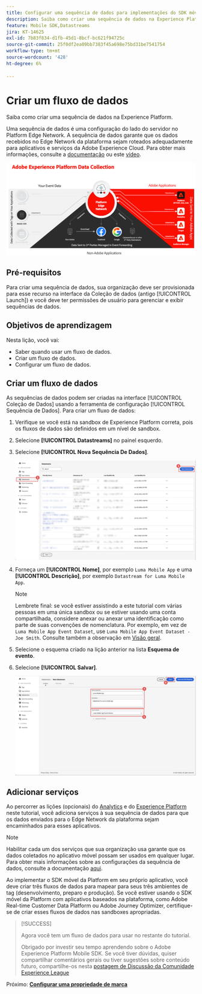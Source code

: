 ```yaml
---
title: Configurar uma sequência de dados para implementações do SDK móvel da Platform
description: Saiba como criar uma sequência de dados na Experience Platform.
feature: Mobile SDK,Datastreams
jira: KT-14625
exl-id: 7b83f834-d1fb-45d1-8bcf-bc621f94725c
source-git-commit: 25f0df2ea09bb7383f45a698e75bd31be7541754
workflow-type: tm+mt
source-wordcount: '428'
ht-degree: 6%

---
```


# Criar um fluxo de dados

Saiba como criar uma sequência de dados na Experience Platform.

Uma sequência de dados é uma configuração do lado do servidor no Platform Edge Network. A sequência de dados garante que os dados recebidos no Edge Network da plataforma sejam roteados adequadamente para aplicativos e serviços da Adobe Experience Cloud. Para obter mais informações, consulte a [documentação](https://experienceleague.adobe.com/docs/experience-platform/datastreams/overview.html) ou este [vídeo](https://experienceleague.adobe.com/docs/platform-learn/data-collection/edge-network/configure-datastreams.html?lang=pt-BR).

![Arquitetura](assets/architecture.png)

## Pré-requisitos

Para criar uma sequência de dados, sua organização deve ser provisionada para esse recurso na interface da Coleção de dados (antigo [!UICONTROL Launch]) e você deve ter permissões de usuário para gerenciar e exibir sequências de dados.

## Objetivos de aprendizagem

Nesta lição, você vai:

* Saber quando usar um fluxo de dados.
* Criar um fluxo de dados.
* Configurar um fluxo de dados.

## Criar um fluxo de dados

As sequências de dados podem ser criadas na interface [!UICONTROL Coleção de Dados] usando a ferramenta de configuração [!UICONTROL Sequência de Dados]. Para criar um fluxo de dados:

1. Verifique se você está na sandbox de Experience Platform correta, pois os fluxos de dados são definidos em um nível de sandbox.
1. Selecione **[!UICONTROL Datastreams]** no painel esquerdo.
1. Selecione **[!UICONTROL Nova Sequência De Dados]**.

   ![início do datastreams](assets/datastream-new.png)

1. Forneça um **[!UICONTROL Nome]**, por exemplo `Luma Mobile App` e uma **[!UICONTROL Descrição]**, por exemplo `Datastream for Luma Mobile App`.

   >[!NOTE]
   >
   >Lembrete final: se você estiver assistindo a este tutorial com várias pessoas em uma única sandbox ou se estiver usando uma conta compartilhada, considere anexar ou anexar uma identificação como parte de suas convenções de nomenclatura. Por exemplo, em vez de `Luma Mobile App Event Dataset`, use `Luma Mobile App Event Dataset - Joe Smith`. Consulte também a observação em [Visão geral](overview.md).

1. Selecione o esquema criado na lição anterior na lista **Esquema de evento**.
1. Selecione **[!UICONTROL Salvar]**.

   ![novas sequências de dados](assets/datastream-name.png)


## Adicionar serviços

Ao percorrer as lições (opcionais) do [Analytics](analytics.md) e do [Experience Platform](platform.md) neste tutorial, você adiciona serviços à sua sequência de dados para que os dados enviados para o Edge Network da plataforma sejam encaminhados para esses aplicativos.

<!--

### Adobe Analytics

1. Select **[!UICONTROL Add Service]**.

1. Add **[!UICONTROL Adobe Analytics]** from the [!UICONTROL Service] list, 

1. Enter the name of the report site that you want to use in **[!UICONTROL Report Suite ID]**.

1. Enable the service by switching **[!UICONTROL Enabled]** on.

1. Select **[!UICONTROL Save]**.

   ![Add Adobe Analytics as datastream service](assets/datastream-service-aa.png)


### Adobe Experience Platform

You might also want to enable the Adobe Experience Platform service. 

>[!IMPORTANT]
>
>You can only enable the Adobe Experience Platform service when having created an event dataset. If you don't already have an event dataset created, follow the instructions [here](platform.md).

1. Click ![Add](https://spectrum.adobe.com/static/icons/workflow_18/Smock_AddCircle_18_N.svg) **[!UICONTROL Add Service]** to add another service.

1. Select **[!UICONTROL Adobe Experience Platform]** from the [!UICONTROL Service] list.

1. Enable the service by switching **[!UICONTROL Enabled]** on.

1. Select the **[!UICONTROL Event Dataset]** that you created as part of the [Create a dataset](platform.md#create-a-dataset) instructions, for example **Luma Mobile App Event Dataset**

1. Select **[!UICONTROL Save]**.

   ![Add Adobe Experience Platform as a datastream service](assets/datastream-service-aep.png)
1. The final configuration should look something like this.
   
   ![datastream settings](assets/datastream-settings.png)

-->


>[!NOTE]
>
>Habilitar cada um dos serviços que sua organização usa garante que os dados coletados no aplicativo móvel possam ser usados em qualquer lugar. Para obter mais informações sobre as configurações da sequência de dados, consulte a documentação [aqui](https://experienceleague.adobe.com/docs/experience-platform/datastreams/overview.html).

Ao implementar o SDK móvel da Platform em seu próprio aplicativo, você deve criar três fluxos de dados para mapear para seus três ambientes de tag (desenvolvimento, preparo e produção). Se você estiver usando o SDK móvel da Platform com aplicativos baseados na plataforma, como Adobe Real-time Customer Data Platform ou Adobe Journey Optimizer, certifique-se de criar esses fluxos de dados nas sandboxes apropriadas.

>[!SUCCESS]
>
>Agora você tem um fluxo de dados para usar no restante do tutorial.
>
>Obrigado por investir seu tempo aprendendo sobre o Adobe Experience Platform Mobile SDK. Se você tiver dúvidas, quiser compartilhar comentários gerais ou tiver sugestões sobre conteúdo futuro, compartilhe-os nesta [postagem de Discussão da Comunidade Experience League](https://experienceleaguecommunities.adobe.com/t5/adobe-experience-platform-data/tutorial-discussion-implement-adobe-experience-cloud-in-mobile/td-p/443796)

Próximo: **[Configurar uma propriedade de marca](configure-tags.md)**
